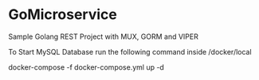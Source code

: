 # GoMicroservice

Sample Golang REST Project with MUX, GORM and VIPER

To Start MySQL Database run the following command inside /docker/local

docker-compose -f docker-compose.yml up -d

